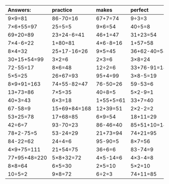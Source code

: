 | Answers: | practice | makes | perfect | ! |
| :--- | :--- | :--- | :--- | :--- |
| 9×9=81 | 86-70=16 | 67+7=74 | 9÷3=3 | 92-40=52 | 
| 7×6+55=97 | 25÷5=5 | 9×6=54 | 40÷5=8 | 6×4=24 | 
| 69+20=89 | 23+24-6=41 | 46+1=47 | 31+23=54 | 68+75+49=192 | 
| 7×4-6=22 | 1+80=81 | 4×6-8=16 | 1+57=58 | 23+24=47 | 
| 8×4=32 | 25+17-16=26 | 9×5=45 | 36+62-40=58 | 9×9+80=161 | 
| 30+15+54=99 | 3×2=6 | 2×3=6 | 3×8=24 | 8×5=40 | 
| 72-55=17 | 8×6=48 | 12÷2=6 | 33+76-91=18 | 7×4=28 | 
| 5×5=25 | 26+67=93 | 95+4=99 | 3×8-5=19 | 18+25=43 | 
| 8×9+91=163 | 74+55-82=47 | 76-50=26 | 59-53=6 | 97-52=45 | 
| 13+73=86 | 7×5=35 | 40÷8=5 | 5×2-9=1 | 64÷8=8 | 
| 40+3=43 | 6×3=18 | 1+55+5=61 | 33+7=40 | 59-52=7 | 
| 67-58=9 | 15+69+84=168 | 12+39=51 | 2×2-2=2 | 35÷7=5 | 
| 53+25=78 | 17+68=85 | 6×9=54 | 18+11=29 | 50-42=8 | 
| 42÷6=7 | 93-70=23 | 86-46=40 | 85+51+10=146 | 53+1=54 | 
| 78+2-75=5 | 53-24=29 | 21+73=94 | 74+21=95 | 41+12=53 | 
| 84-22=62 | 24÷4=6 | 95-90=5 | 8×7=56 | 46-20=26 | 
| 4×9+75=111 | 21+54=75 | 36÷6=6 | 83-74=9 | 26+39=65 | 
| 77+95+48=220 | 5×8+32=72 | 4×5-14=6 | 4×3-4=8 | 7×3=21 | 
| 8×8=64 | 6×5=30 | 2×5=10 | 5×2=10 | 47+28=75 | 
| 10÷5=2 | 9×8=72 | 6÷2=3 | 74+11=85 | 6+57-35=28 | 
